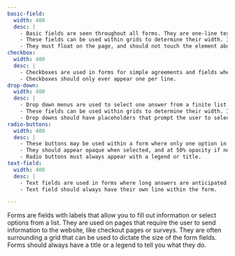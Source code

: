 ```yaml
---
basic-field:
  width: 400
  desc: |
    - Basic fields are seen throughout all forms. They are one-line text input fields for things like names, addresses and general short answer fields.
    - These fields can be used within grids to determine their width. If the answer is anticipated to be short, two may appear on the same line.
    - They must float on the page, and should not touch the element above or below them. Their width is also capped at larger screen sizes.
checkbox:
  width: 400
  desc: |
    - Checkboxes are used in forms for simple agreements and fields where you can select multiple answers.
    - Checkboxes should only ever appear one per line.
drop-down:
  width: 400
  desc: |
    - Drop down menus are used to select one answer from a finite list.
    - These fields can be used within grids to determine their width. If the answer short, two may appear on the same line.
    - Drop downs should have placeholders that prompt the user to select the answer within.
radio-buttons:
  width: 400
  desc: |
    - These buttons may be used within a form where only one option in a list may be selected.
    - They should appear opaque when selected, and at 50% opacity if not selected.
    - Radio buttons must always appear with a legend or title.
text-field:
  width: 400
  desc: |
    - Text fields are used in forms where long answers are anticipated.
    - Text field should always have their own line within the form.

---
```

Forms are fields with labels that allow you to fill out information or select options from a list. They are used on pages that require the user to send information to the website, like checkout pages or surveys. They are often surrounding a grid that can be used to dictate the size of the form fields. Forms should always have a title or a legend to tell you what they do.
